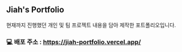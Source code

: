 ## Jiah's Portfolio
현재까지 진행했던 개인 및 팀 프로젝트 내용을 담아 제작한 포트폴리오입니다.

### 💻 배포 주소 : https://jiah-portfolio.vercel.app/




